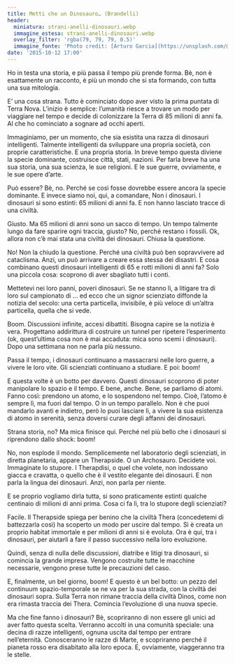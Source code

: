 ```yaml
---
title: Metti che un Dinosauro… (Brandelli)
header:
  miniatura: strani-anelli-dinosauri.webp
  immagine_estesa: strani-anelli-dinosauri.webp
  overlay_filter: 'rgba(79, 79, 79, 0.5)'
  immagine_fonte: 'Photo credit: [Arturo Garcia](https://unsplash.com/@arturomontes)'
date: '2015-10-12 17:00'
---
```


Ho in testa una storia, e più passa il tempo più prende forma.
Bè, non è esattamente un racconto, è più un mondo che si sta formando, con tutta una sua mitologia.

E’ una cosa strana. Tutto è cominciato dopo aver visto la prima puntata di Terra Nova. L’inizio è semplice: l’umanità riesce a trovare un modo per viaggiare nel tempo e decide di colonizzare la Terra di 85 milioni di anni fa. Al che ho cominciato a sognare ad occhi aperti.

Immaginiamo, per un momento, che sia esistita una razza di dinosauri intelligenti. Talmente intelligenti da sviluppare una propria società, con proprie caratteristiche. E una propria storia. In breve tempo questa diviene la specie dominante, costruisce città, stati, nazioni. Per farla breve ha una sua storia, una sua scienza, le sue religioni. E le sue guerre, ovviamente, e le sue opere d’arte.

Può essere? Bè, no. Perché se così fosse dovrebbe essere ancora la specie dominante. E invece siamo noi, qui, a comandare, Non i dinosauri. I dinosauri si sono estinti: 65 milioni di anni fa. E non hanno lasciato tracce di una civiltà.

Giusto. Ma 65 milioni di anni sono un sacco di tempo. Un tempo talmente lungo da fare sparire ogni traccia, giusto? No, perché restano i fossili. Ok, allora non c’è mai stata una civiltà dei dinosauri. Chiusa la questione.

No! Non la chiudo la questione. Perché una civiltà può ben sopravvivere ad cataclisma. Anzi, un può arrivare a creare essa stessa dei disastri. E cosa combinano questi dinosauri intelligenti di 65 e rotti milioni di anni fa? Solo una piccola cosa: scoprono di aver sbagliato tutti i conti.

Mettetevi nei loro panni, poveri dinosauri. Se ne stanno lì, a litigare tra di loro sul campionato di … ed ecco che un signor scienziato diffonde la notizia del secolo: una certa particella, invisibile, è più veloce di un’altra particella, quella che si vede.

Boom. Discussioni infinite, accesi dibattiti. Bisogna capire se la notizia è vera. Progettano addirittura di costruire un tunnel per ripetere l’esperimento (ok, quest’ultima cosa non è mai accaduta: mica sono scemi i dinosauri). Dopo una settimana non ne parla più nessuno.

Passa il tempo, i dinosauri continuano a massacrarsi nelle loro guerre, a vivere le loro vite. Gli scienziati continuano a studiare. E poi: boom!

E questa volte è un botto per davvero. Questi dinosauri scoprono di poter manipolare lo spazio e il tempo. E bene, anche. Bene, se parliamo di atomi. Fanno così: prendono un atomo, e lo sospendono nel tempo. Cioè, l’atomo è sempre lì, ma fuori dal tempo. O in un tempo parallelo. Non è che puoi mandarlo avanti e indietro, però lo puoi lasciare lì, a vivere la sua esistenza di atomo in serenità, senza doversi curare degli affanni dei dinosauri.

Strana storia, no? Ma mica finisce qui. Perché nel più bello che i dinosauri si riprendono dallo shock: boom!

No, non esplode il mondo. Semplicemente nel laboratorio degli scienziati, in diretta planetaria, appare un Therapside. O un Archosauro. Decidete voi. Immaginate lo stupore. I Therapdisi, o quel che volete, non indossano giacca e cravatta, o quello che è il vestito elegante dei dinosauri. E non parla la lingua dei dinosauri. Anzi, non parla per niente.

E se proprio vogliamo dirla tutta, si sono praticamente estinti qualche centinaio di milioni di anni prima. Cosa ci fa lì, tra lo stupore degli scienziati?

Facile. Il Therapside spiega per benino che la civiltà Thera (concedetemi di battezzarla così) ha scoperto un modo per uscire dal tempo. Sì è creata un proprio habitat immortale e per milioni di anni si è evoluta. Ora è qui, tra i dinosauri, per aiutarli a fare il passo successivo nella loro evoluzione.

Quindi, senza di nulla delle discussioni, diatribe e litigi tra dinosauri, si comincia la grande impresa. Vengono costruite tutte le macchine necessarie, vengono prese tutte le precauzioni del caso.

E, finalmente, un bel giorno, boom!
E questo è un bel botto: un pezzo del continuum spazio-temporale se ne va per la sua strada, con la civiltà dei dinosauri sopra. Sulla Terra non rimane traccia della civiltà Dinos, come non era rimasta traccia dei Thera. Comincia l’evoluzione di una nuova specie.

Ma che fine fanno i dinosauri? Bè, scopriranno di non essere gli unici ad aver fatto questa scelta. Verranno accolti in una comunità speciale: una decina di razze intelligenti, ognuna uscita dal tempo per entrare nell’eternità. Conosceranno le razze di Marte, e scopriranno perché il pianeta rosso era disabitato alla loro epoca. E, ovviamente, viaggeranno tra le stelle.
